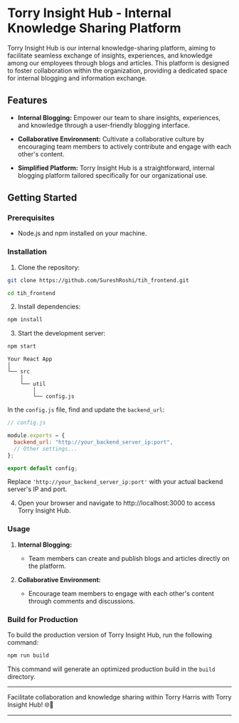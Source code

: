 # Torry Insight Hub - Internal Knowledge Sharing Platform

Torry Insight Hub is our internal knowledge-sharing platform, aiming to facilitate seamless exchange of insights, experiences, and knowledge among our employees through blogs and articles. This platform is designed to foster collaboration within the organization, providing a dedicated space for internal blogging and information exchange.

## Features

- **Internal Blogging:** Empower our team to share insights, experiences, and knowledge through a user-friendly blogging interface.

- **Collaborative Environment:** Cultivate a collaborative culture by encouraging team members to actively contribute and engage with each other's content.

- **Simplified Platform:** Torry Insight Hub is a straightforward, internal blogging platform tailored specifically for our organizational use.

## Getting Started

### Prerequisites

- Node.js and npm installed on your machine.

### Installation

1. Clone the repository:

```bash
git clone https://github.com/SureshRoshi/tih_frontend.git
```

```bash
cd tih_frontend
```

2. Install dependencies:

```bash
npm install
```

3. Start the development server:

```bash
npm start
```

```
Your React App
│
└── src
    │
    └── util
        │
        └── config.js
```

In the `config.js` file, find and update the `backend_url`:

```javascript
// config.js

module.exports = {
  backend_url: "http://your_backend_server_ip:port",
  // Other settings...
};

export default config;
```

Replace `'http://your_backend_server_ip:port'` with your actual backend server's IP and port.

4. Open your browser and navigate to http://localhost:3000 to access Torry Insight Hub.

### Usage

1. **Internal Blogging:**

   - Team members can create and publish blogs and articles directly on the platform.

2. **Collaborative Environment:**

   - Encourage team members to engage with each other's content through comments and discussions.

### Build for Production

To build the production version of Torry Insight Hub, run the following command:

```bash
npm run build
```

This command will generate an optimized production build in the `build` directory.

---

Facilitate collaboration and knowledge sharing within Torry Harris with Torry Insight Hub! 🌐🧠

---
